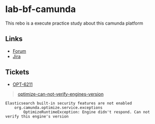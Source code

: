 # lab-bf-camunda
This rebo is a execute practice study about this camunda platform

## Links
- [Forum](https://forum.camunda.io/)
- [Jira](https://jira.camunda.com/secure/BrowseProjects.jspa?selectedCategory=all&selectedProjectType=software)

## Tickets
- [OPT-6211](https://jira.camunda.com/browse/OPT-6211)
> [optimize-can-not-verify-engines-version](https://forum.camunda.io/t/optimize-can-not-verify-engines-version/37544/7)

```
Elasticsearch built-in security features are not enabled
    org.camunda.optimize.service.exceptions
        OptimizeRuntimeException: Engine didn't respond. Can not verify this engine's version
```
